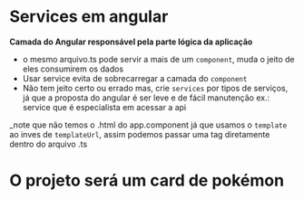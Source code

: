 # Services em angular
__Camada do Angular responsável pela parte lógica da aplicação__  
* o mesmo arquivo.ts pode servir a mais de um `component`, muda o jeito de eles consumirem os dados
* Usar service evita de sobrecarregar a camada do `component`
* Não tem jeito certo ou errado mas, crie `services` por tipos de serviços, já que a proposta do angular é ser leve e de fácil manutenção ex.: service que é especialista em acessar a api

_note que não temos o .html do app.component já que usamos o `template` ao inves de `templateUrl`, assim podemos passar uma tag diretamente dentro do arquivo .ts

# O projeto será um card de pokémon
